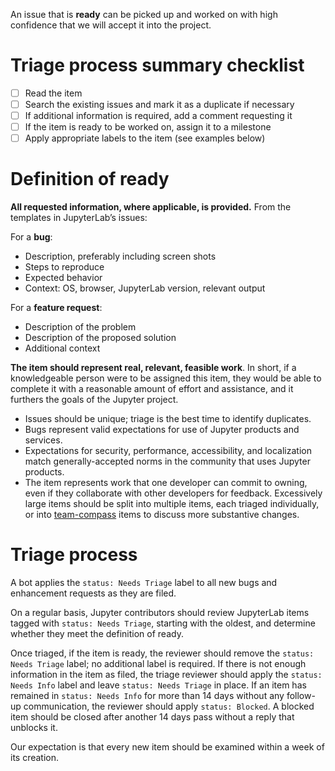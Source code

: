 An issue that is **ready** can be picked up and worked on with high confidence that we will accept it into the project.

# Triage process summary checklist

- [ ] Read the item
- [ ] Search the existing issues and mark it as a duplicate if necessary
- [ ] If additional information is required, add a comment requesting it
- [ ] If the item is ready to be worked on, assign it to a milestone
- [ ] Apply appropriate labels to the item (see examples below)

# Definition of ready

**All requested information, where applicable, is provided.** From the templates in JupyterLab’s issues:

For a **bug**:

* Description, preferably including screen shots
* Steps to reproduce
* Expected behavior
* Context: OS, browser, JupyterLab version, relevant output

For a **feature request**:

* Description of the problem
* Description of the proposed solution
* Additional context

**The item should represent real, relevant, feasible work**. In short, if a knowledgeable person were to be assigned this item, they would be able to complete it with a reasonable amount of effort and assistance, and it furthers the goals of the Jupyter project.

* Issues should be unique; triage is the best time to identify duplicates.
* Bugs represent valid expectations for use of Jupyter products and services.
* Expectations for security, performance, accessibility, and localization match generally-accepted norms in the community that uses Jupyter products.
* The item represents work that one developer can commit to owning, even if they collaborate with other developers for feedback. Excessively large items should be split into multiple items, each triaged individually, or into [team-compass](https://github.com/jupyterlab/team-compass) items to discuss more substantive changes.

# Triage process

A bot applies the `status: Needs Triage` label to all new bugs and enhancement requests as they are filed.

On a regular basis, Jupyter contributors should review JupyterLab items tagged with `status: Needs Triage`, starting with the oldest, and determine whether they meet the definition of ready.

Once triaged, if the item is ready, the reviewer should remove the `status: Needs Triage` label; no additional label is required. If there is not enough information in the item as filed, the triage reviewer should apply the `status: Needs Info` label and leave `status: Needs Triage` in place. If an item has remained in `status: Needs Info` for more than 14 days without any follow-up communication, the reviewer should apply `status: Blocked`. A blocked item should be closed after another 14 days pass without a reply that unblocks it.

Our expectation is that every new item should be examined within a week of its creation.

